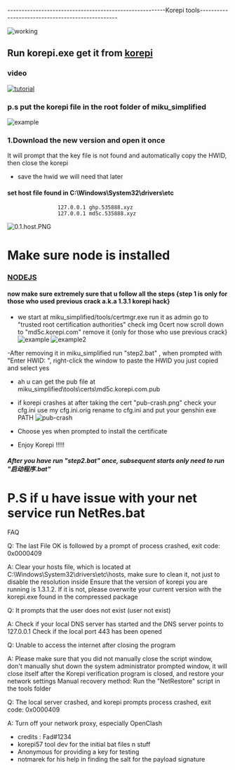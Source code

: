 --------------------------------------------------------Korepi tools-------------------------------------------------

![working](https://github.com/Zhongli0401/korepi-tools/blob/miku_bat/img/working.png)

 ## Run korepi.exe get it from [korepi](https://github.com/Cotton-Buds/calculator/releases) 

### video
  [![tutorial](https://github.com/Zhongli0401/korepi-tools/blob/miku_bat/img/genshin.PNG)](https://drive.google.com/uc?id=1zRr7wcGtlqGJlhXDfA6yBcgjamgiSBVb)

### p.s put the korepi file in the root folder of miku_simplified

![example](https://github.com/Zhongli0401/korepi-tools/blob/miku_bat/img/korepi.PNG)

 ### 1.Download the new version and open it once
  It will prompt that the key file is not found and automatically copy the HWID, then close the korepi   
  - save the hwid we will need that later

  #### set host file found in C:\Windows\System32\drivers\etc
                    127.0.0.1 ghp.535888.xyz
                    127.0.0.1 md5c.535888.xyz

![0.1.host.PNG](https://github.com/Zhongli0401/korepi-tools/blob/miku_bat/img/0.1.host.PNG)



# Make sure node is installed 
 ### [NODEJS](https://nodejs.org/en/download/package-manager)

 #### now make sure extremely sure that u follow all the steps {step 1 is only for those who used previous crack a.k.a 1.3.1 korepi hack\}

 
 - we start at miku_simplified/tools/certmgr.exe run it as admin go to "trusted root certification authorities" check img 0cert now scroll down to 
       "md5c.korepi.com" remove it {only for those who use previous crack}
   ![example](https://github.com/Zhongli0401/korepi-tools/blob/miku_bat/img/0Cert.PNG)
   ![example2](https://github.com/Zhongli0401/korepi-tools/blob/miku_bat/img/1cert.PNG)
   
 -After removing it in 	   miku_simplified run "step2.bat" , when prompted with "Enter HWID: ", right-click the window to paste the HWID you just copied and select yes 

 - ah u can get the pub file at miku_simplified\tools\certs\md5c.korepi.com.pub

 - if korepi crashes at after taking the cert "pub-crash.png" check your cfg.ini use my cfg.ini.orig rename to cfg.ini and put your genshin exe PATH
   ![pub-crash](https://github.com/Zhongli0401/korepi-tools/blob/miku_bat/img/pub-crash.png)
 - Choose yes when prompted to install the certificate

 - Enjoy Korepi !!!!!

##### After you have run "step2.bat" once, subsequent starts only need to run "启动程序.bat"

# P.S if u have issue with your net service run NetRes.bat
  

FAQ

Q: The last File OK is followed by a prompt of process crashed, exit code: 0x0000409

A: Clear your hosts file, which is located at C:\Windows\System32\drivers\etc\hosts, make sure to clean it, not just to disable the resolution inside
  Ensure that the version of korepi you are running is 1.3.1.2. If it is not, please overwrite your current version with the korepi.exe found in the compressed package

Q: It prompts that the user does not exist (user not exist)

A: Check if your local DNS server has started and the DNS server points to 127.0.0.1
   Check if the local port 443 has been opened

Q: Unable to access the internet after closing the program

A: Please make sure that you did not manually close the script window, don't manually shut down the system administrator prompted window, it will close itself after the Korepi verification program is closed, and restore your network settings
   Manual recovery method: Run the "NetRestore" script in the tools folder

Q: The local server crashed, and korepi prompts process crashed, exit code: 0x0000409

A: Turn off your network proxy, especially OpenClash

- credits : Fad#1234 
- korepi57 tool dev for the initial bat files n stuff
- Anonymous for providing a key for testing
- notmarek for his help in finding the salt for the payload signature


		    
          




